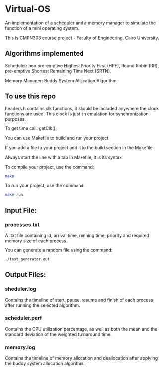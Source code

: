 # Virtual-OS
An implementation of a scheduler and a memory manager to simulate the function of a mini operating system.

This is CMPN303 course project - Faculty of Engineering, Cairo University.

## Algorithms implemented
Scheduler: non pre-emptive Highest Priority First (HPF), Round Robin (RR), pre-emptive Shortest Remaining Time Next (SRTN).

Memory Manager: Buddy System Allocation Algorithm

## To use this repo
headers.h contains clk functions, it should be included anywhere the clock functions are used. This clock is just an emulation for synchronization purposes.

To get time call: getClk();

You can use Makefile to build and run your project

If you add a file to your project add it to the build section in the Makefile

Always start the line with a tab in Makefile, it is its syntax

To compile your project, use the command:
```sh
make
```

To run your project, use the command:
```sh
make run
```

## Input File:
### processes.txt
A .txt file containing id, arrival time, running time, priority and required memory size of each process.

You can generate a random file using the command: 
```sh
./test_generator.out
```

## Output Files:

### sheduler.log
Contains the timeline of start, pause, resume and finish of each process after running the selected algorithm.

### scheduler.perf
Contains the CPU utilization percentage, as well as both the mean and the standard deviation of the weighted turnaround time.

### memory.log
Contains the timeline of memory allocation and deallocation after applying the buddy system allocation algorithm.

